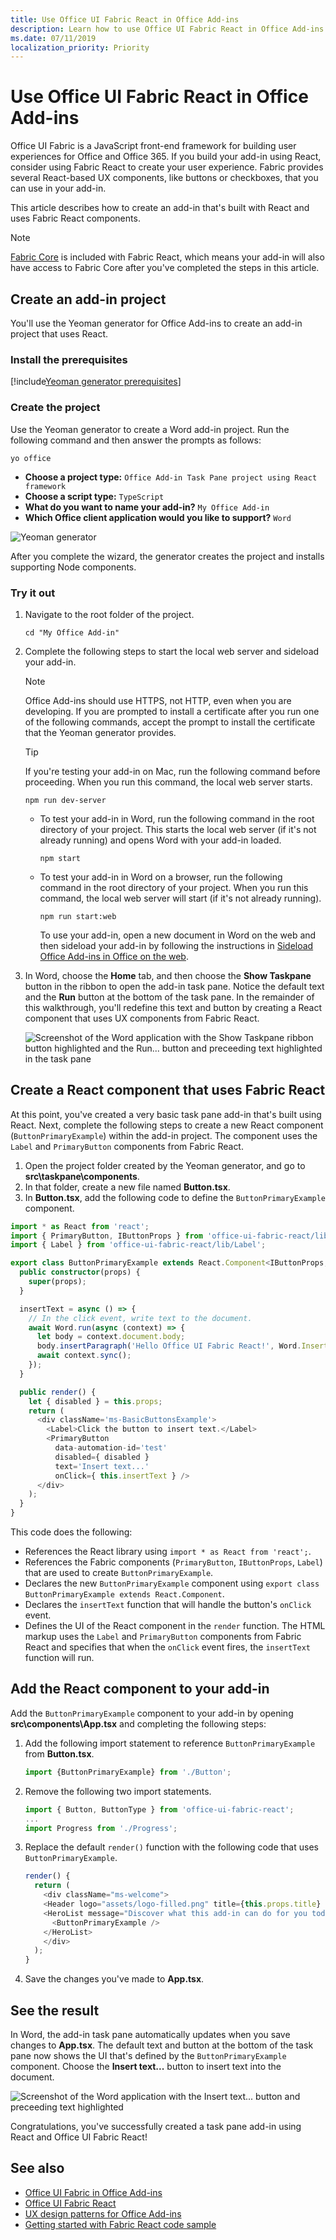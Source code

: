 ```yaml
---
title: Use Office UI Fabric React in Office Add-ins
description: Learn how to use Office UI Fabric React in Office Add-ins.
ms.date: 07/11/2019
localization_priority: Priority
---
```


# Use Office UI Fabric React in Office Add-ins

Office UI Fabric is a JavaScript front-end framework for building user experiences for Office and Office 365. If you build your add-in using React, consider using Fabric React to create your user experience. Fabric provides several React-based UX components, like buttons or checkboxes, that you can use in your add-in.

This article describes how to create an add-in that's built with React and uses Fabric React components. 

> [!NOTE]
> [Fabric Core](office-ui-fabric.md#use-fabric-core-icons-fonts-colors) is included with Fabric React, which means your add-in will also have access to Fabric Core after you've completed the steps in this article.

## Create an add-in project

You'll use the Yeoman generator for Office Add-ins to create an add-in project that uses React.

### Install the prerequisites

[!include[Yeoman generator prerequisites](../includes/quickstart-yo-prerequisites.md)]

### Create the project

Use the Yeoman generator to create a Word add-in project. Run the following command and then answer the prompts as follows:

```command&nbsp;line
yo office
```

- **Choose a project type:** `Office Add-in Task Pane project using React framework`
- **Choose a script type:** `TypeScript`
- **What do you want to name your add-in?** `My Office Add-in`
- **Which Office client application would you like to support?** `Word`

![Yeoman generator](../images/yo-office-word-react.png)

After you complete the wizard, the generator creates the project and installs supporting Node components.

### Try it out

1. Navigate to the root folder of the project.

    ```command&nbsp;line
    cd "My Office Add-in"
    ```

2. Complete the following steps to start the local web server and sideload your add-in.

    > [!NOTE]
    > Office Add-ins should use HTTPS, not HTTP, even when you are developing. If you are prompted to install a certificate after you run one of the following commands, accept the prompt to install the certificate that the Yeoman generator provides.

    > [!TIP]
    > If you're testing your add-in on Mac, run the following command before proceeding. When you run this command, the local web server starts.
    >
    > ```command&nbsp;line
    > npm run dev-server
    > ```

    - To test your add-in in Word, run the following command in the root directory of your project. This starts the local web server (if it's not already running) and opens Word with your add-in loaded.

        ```command&nbsp;line
        npm start
        ```

    - To test your add-in in Word on a browser, run the following command in the root directory of your project. When you run this command, the local web server will start (if it's not already running).

        ```command&nbsp;line
        npm run start:web
        ```

        To use your add-in, open a new document in Word on the web and then sideload your add-in by following the instructions in [Sideload Office Add-ins in Office on the web](../testing/sideload-office-add-ins-for-testing.md#sideload-an-office-add-in-in-office-on-the-web).

3. In Word, choose the **Home** tab, and then choose the **Show Taskpane** button in the ribbon to open the add-in task pane. Notice the default text and the **Run** button at the bottom of the task pane. In the remainder of this walkthrough, you'll redefine this text and button by creating a React component that uses UX components from Fabric React.

    ![Screenshot of the Word application with the Show Taskpane ribbon button highlighted and the Run... button and preceeding text highlighted in the task pane](../images/word-task-pane-yo-default.png)


## Create a React component that uses Fabric React

At this point, you've created a very basic task pane add-in that's built using React. Next, complete the following steps to create a new React component (`ButtonPrimaryExample`) within the add-in project. The component uses the `Label` and `PrimaryButton` components from Fabric React.

1. Open the project folder created by the Yeoman generator, and go to **src\taskpane\components**.
2. In that folder, create a new file named **Button.tsx**.
3. In **Button.tsx**, add the following code to define the `ButtonPrimaryExample` component.

```typescript
import * as React from 'react';
import { PrimaryButton, IButtonProps } from 'office-ui-fabric-react/lib/Button';
import { Label } from 'office-ui-fabric-react/lib/Label';

export class ButtonPrimaryExample extends React.Component<IButtonProps, {}> {
  public constructor(props) {
    super(props);
  }

  insertText = async () => {
    // In the click event, write text to the document.
    await Word.run(async (context) => {
      let body = context.document.body;
      body.insertParagraph('Hello Office UI Fabric React!', Word.InsertLocation.end);
      await context.sync();
    });
  }

  public render() {
    let { disabled } = this.props;
    return (
      <div className='ms-BasicButtonsExample'>
        <Label>Click the button to insert text.</Label>
        <PrimaryButton
          data-automation-id='test'
          disabled={ disabled }
          text='Insert text...'
          onClick={ this.insertText } />
      </div>
    );
  }
}
```

This code does the following:

- References the React library using `import * as React from 'react';`.
- References the Fabric components (`PrimaryButton`, `IButtonProps`, `Label`) that are used to create `ButtonPrimaryExample`.
- Declares the new `ButtonPrimaryExample` component using `export class ButtonPrimaryExample extends React.Component`.
- Declares the `insertText` function that will handle the button's `onClick` event.
- Defines the UI of the React component in the `render` function. The HTML markup uses the `Label` and `PrimaryButton` components from Fabric React and specifies that when the `onClick` event fires, the `insertText` function will run.

## Add the React component to your add-in

Add the `ButtonPrimaryExample` component to your add-in by opening **src\components\App.tsx** and completing the following steps:

1. Add the following import statement to reference `ButtonPrimaryExample` from **Button.tsx**.

    ```typescript
    import {ButtonPrimaryExample} from './Button';
    ```

2. Remove the following two import statements.

    ```typescript
    import { Button, ButtonType } from 'office-ui-fabric-react';
    ...
    import Progress from './Progress';
    ```

3. Replace the default `render()` function with the following code that uses `ButtonPrimaryExample`.

    ```typescript
    render() {
      return (
        <div className="ms-welcome">
        <Header logo="assets/logo-filled.png" title={this.props.title} message="Welcome" />
        <HeroList message="Discover what this add-in can do for you today!" items={this.state.listItems} >
          <ButtonPrimaryExample />
        </HeroList>
        </div>
      );
    }
    ```

  4. Save the changes you've made to **App.tsx**.

## See the result

In Word, the add-in task pane automatically updates when you save changes to **App.tsx**. The default text and button at the bottom of the task pane now shows the UI that's defined by the `ButtonPrimaryExample` component. Choose the **Insert text...** button to insert text into the document.

![Screenshot of the Word application with the Insert text... button and preceeding text highlighted](../images/word-task-pane-with-react-component.png)

Congratulations, you've successfully created a task pane add-in using React and Office UI Fabric React! 

## See also

- [Office UI Fabric in Office Add-ins](office-ui-fabric.md)
- [Office UI Fabric React](https://developer.microsoft.com/fabric)
- [UX design patterns for Office Add-ins](ux-design-pattern-templates.md)
- [Getting started with Fabric React code sample](https://github.com/OfficeDev/Word-Add-in-GettingStartedFabricReact)
